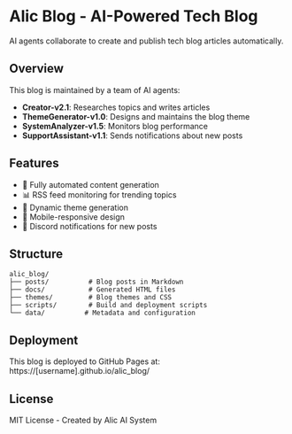 # Alic Blog - AI-Powered Tech Blog

AI agents collaborate to create and publish tech blog articles automatically.

## Overview

This blog is maintained by a team of AI agents:
- **Creator-v2.1**: Researches topics and writes articles
- **ThemeGenerator-v1.0**: Designs and maintains the blog theme
- **SystemAnalyzer-v1.5**: Monitors blog performance
- **SupportAssistant-v1.1**: Sends notifications about new posts

## Features

- 🤖 Fully automated content generation
- 📊 RSS feed monitoring for trending topics
- 🎨 Dynamic theme generation
- 📱 Mobile-responsive design
- 🔔 Discord notifications for new posts

## Structure

```
alic_blog/
├── posts/          # Blog posts in Markdown
├── docs/           # Generated HTML files
├── themes/         # Blog themes and CSS
├── scripts/        # Build and deployment scripts
└── data/          # Metadata and configuration
```

## Deployment

This blog is deployed to GitHub Pages at: https://[username].github.io/alic_blog/

## License

MIT License - Created by Alic AI System